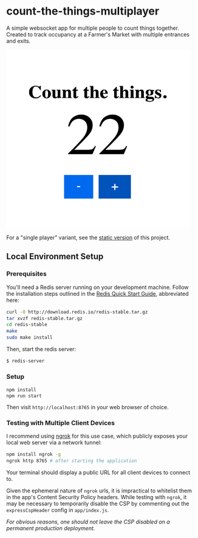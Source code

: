 # count-the-things-multiplayer

A simple websocket app for multiple people to count things together.
Created to track occupancy at a Farmer's Market with multiple entrances
and exits.

<img
    src="screenshot.png"
    alt="An image of a counter UI with additon and subtraction buttons."
    style="height: 470px; width:484px;"
/>

For a "single player" variant, see the [static version](https://github.com/MustardForBreakfast/count-the-things) of this project.

## Local Environment Setup

### Prerequisites

You'll need a Redis server running on your development machine. Follow
the installation steps outlined in the [Redis Quick Start Guide](https://redis.io/topics/quickstart),
abbreviated here:

``` bash
curl -O http://download.redis.io/redis-stable.tar.gz
tar xvzf redis-stable.tar.gz
cd redis-stable
make
sudo make install
```

Then, start the redis server:
``` bash
$ redis-server
```

### Setup

```
npm install
npm run start
```
Then visit `http://localhost:8765` in your web browser of choice.

### Testing with Multiple Client Devices

I recommend using [ngrok](https://www.npmjs.com/package/ngrok) for this use case, which publicly
exposes your local web server via a network tunnel:
``` bash
npm install ngrok -g
ngrok http 8765 # after starting the application
```

Your terminal should display a public URL for all client devices to connect to.

Given the ephemeral nature of `ngrok` urls, it is impractical to whitelist them
in the app's Content Security Policy headers. While testing with `ngrok`, it may
be necessary to temporarily disable the CSP by commenting out the `expressCspHeader`
config in `app/index.js`.

*For obvious reasons, one should not leave the CSP disabled on a permanent*
*production deployment.*